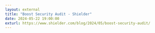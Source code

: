 ```yaml
---
layout: external
title: "Boost Security Audit - Shielder"
date: 2024-05-22 19:00:00
exturl: https://www.shielder.com/blog/2024/05/boost-security-audit/
---
```


